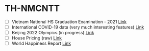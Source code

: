 # TH-NMCNTT

- [ ] Vietnam National HS Graduation Examination - 2021 [Link](https://www.kaggle.com/tdbui1209/vietnam-national-hs-graduation-examination-2021/tasks)
- [ ] International COVID-19 data (very much interesting features) [Link](https://www.kaggle.com/olanaji/vaccinedata)
- [ ] Beijing 2022 Olympics (in progress) [Link](https://www.kaggle.com/piterfm/beijing-2022-olympics)
- [ ] House Pricing (raw) [Link](https://raw.githubusercontent.com/rashida048/Datasets/master/home_data.csv)
- [ ] World Happiness Report [Link](https://www.kaggle.com/unsdsn/world-happiness)
